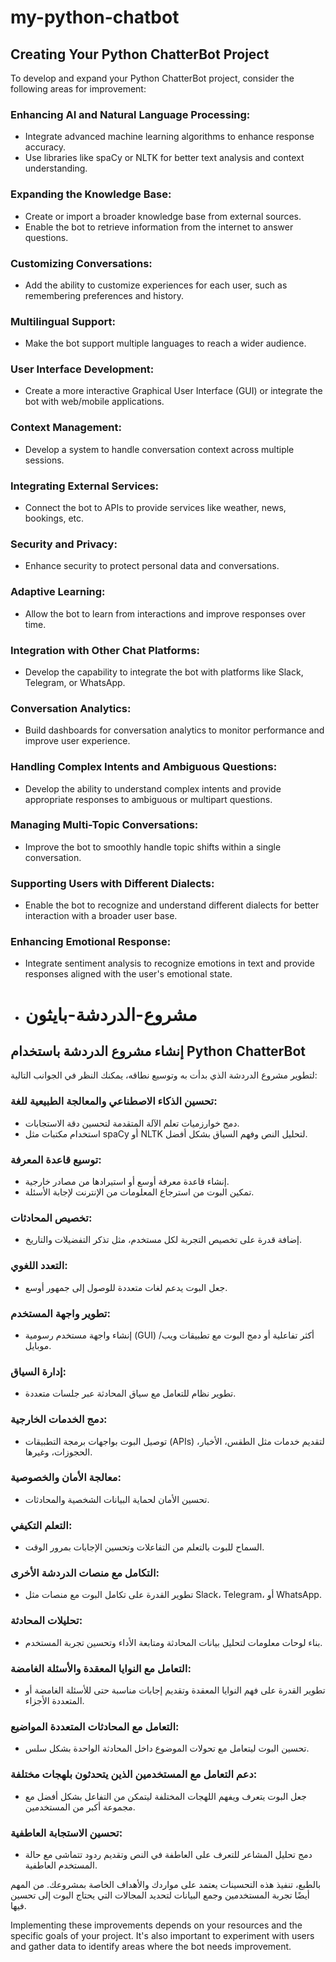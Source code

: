 # my-python-chatbot

## Creating Your Python ChatterBot Project

To develop and expand your Python ChatterBot project, consider the following areas for improvement:

### Enhancing AI and Natural Language Processing:
- Integrate advanced machine learning algorithms to enhance response accuracy.
- Use libraries like spaCy or NLTK for better text analysis and context understanding.

### Expanding the Knowledge Base:
- Create or import a broader knowledge base from external sources.
- Enable the bot to retrieve information from the internet to answer questions.

### Customizing Conversations:
- Add the ability to customize experiences for each user, such as remembering preferences and history.

### Multilingual Support:
- Make the bot support multiple languages to reach a wider audience.

### User Interface Development:
- Create a more interactive Graphical User Interface (GUI) or integrate the bot with web/mobile applications.

### Context Management:
- Develop a system to handle conversation context across multiple sessions.

### Integrating External Services:
- Connect the bot to APIs to provide services like weather, news, bookings, etc.

### Security and Privacy:
- Enhance security to protect personal data and conversations.

### Adaptive Learning:
- Allow the bot to learn from interactions and improve responses over time.

### Integration with Other Chat Platforms:
- Develop the capability to integrate the bot with platforms like Slack, Telegram, or WhatsApp.

### Conversation Analytics:
- Build dashboards for conversation analytics to monitor performance and improve user experience.

### Handling Complex Intents and Ambiguous Questions:
- Develop the ability to understand complex intents and provide appropriate responses to ambiguous or multipart questions.

### Managing Multi-Topic Conversations:
- Improve the bot to smoothly handle topic shifts within a single conversation.

### Supporting Users with Different Dialects:
- Enable the bot to recognize and understand different dialects for better interaction with a broader user base.

### Enhancing Emotional Response:
- Integrate sentiment analysis to recognize emotions in text and provide responses aligned with the user's emotional state.

- # مشروع-الدردشة-بايثون

## إنشاء مشروع الدردشة باستخدام Python ChatterBot

لتطوير مشروع الدردشة الذي بدأت به وتوسيع نطاقه، يمكنك النظر في الجوانب التالية:

### تحسين الذكاء الاصطناعي والمعالجة الطبيعية للغة:
- دمج خوارزميات تعلم الآلة المتقدمة لتحسين دقة الاستجابات.
- استخدام مكتبات مثل spaCy أو NLTK لتحليل النص وفهم السياق بشكل أفضل.

### توسيع قاعدة المعرفة:
- إنشاء قاعدة معرفة أوسع أو استيرادها من مصادر خارجية.
- تمكين البوت من استرجاع المعلومات من الإنترنت لإجابة الأسئلة.

### تخصيص المحادثات:
- إضافة قدرة على تخصيص التجربة لكل مستخدم، مثل تذكر التفضيلات والتاريخ.

### التعدد اللغوي:
- جعل البوت يدعم لغات متعددة للوصول إلى جمهور أوسع.

### تطوير واجهة المستخدم:
- إنشاء واجهة مستخدم رسومية (GUI) أكثر تفاعلية أو دمج البوت مع تطبيقات ويب/موبايل.

### إدارة السياق:
- تطوير نظام للتعامل مع سياق المحادثة عبر جلسات متعددة.

### دمج الخدمات الخارجية:
- توصيل البوت بواجهات برمجة التطبيقات (APIs) لتقديم خدمات مثل الطقس، الأخبار، الحجوزات، وغيرها.

### معالجة الأمان والخصوصية:
- تحسين الأمان لحماية البيانات الشخصية والمحادثات.

### التعلم التكيفي:
- السماح للبوت بالتعلم من التفاعلات وتحسين الإجابات بمرور الوقت.

### التكامل مع منصات الدردشة الأخرى:
- تطوير القدرة على تكامل البوت مع منصات مثل Slack، Telegram، أو WhatsApp.

### تحليلات المحادثة:
- بناء لوحات معلومات لتحليل بيانات المحادثة ومتابعة الأداء وتحسين تجربة المستخدم.

### التعامل مع النوايا المعقدة والأسئلة الغامضة:
- تطوير القدرة على فهم النوايا المعقدة وتقديم إجابات مناسبة حتى للأسئلة الغامضة أو المتعددة الأجزاء.

### التعامل مع المحادثات المتعددة المواضيع:
- تحسين البوت ليتعامل مع تحولات الموضوع داخل المحادثة الواحدة بشكل سلس.

### دعم التعامل مع المستخدمين الذين يتحدثون بلهجات مختلفة:
- جعل البوت يتعرف ويفهم اللهجات المختلفة ليتمكن من التفاعل بشكل أفضل مع مجموعة أكبر من المستخدمين.

### تحسين الاستجابة العاطفية:
- دمج تحليل المشاعر للتعرف على العاطفة في النص وتقديم ردود تتماشى مع حالة المستخدم العاطفية.

بالطبع، تنفيذ هذه التحسينات يعتمد على مواردك والأهداف الخاصة بمشروعك. من المهم أيضًا تجربة المستخدمين وجمع البيانات لتحديد المجالات التي يحتاج البوت إلى تحسين فيها.


Implementing these improvements depends on your resources and the specific goals of your project. It's also important to experiment with users and gather data to identify areas where the bot needs improvement.
